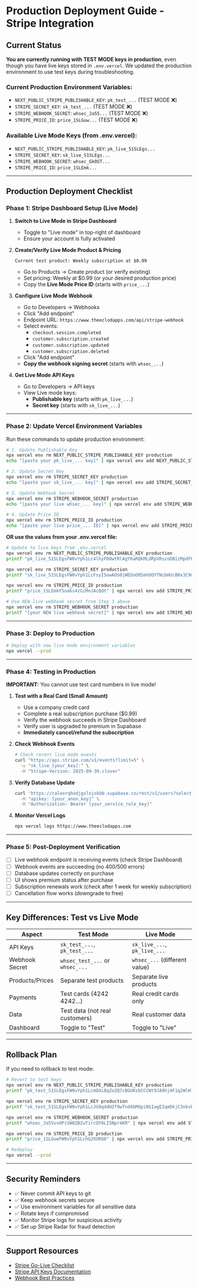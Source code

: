 # Production Deployment Guide - Stripe Integration

## Current Status

**You are currently running with TEST MODE keys in production**, even though you have live keys stored in `.env.vercel`. We updated the production environment to use test keys during troubleshooting.

### Current Production Environment Variables:
- `NEXT_PUBLIC_STRIPE_PUBLISHABLE_KEY`: `pk_test_...` (TEST MODE ❌)
- `STRIPE_SECRET_KEY`: `sk_test_...` (TEST MODE ❌)
- `STRIPE_WEBHOOK_SECRET`: `whsec_Ja55...` (TEST MODE ❌)
- `STRIPE_PRICE_ID`: `price_1SLGuw...` (TEST MODE ❌)

### Available Live Mode Keys (from .env.vercel):
- `NEXT_PUBLIC_STRIPE_PUBLISHABLE_KEY`: `pk_live_51SLEgs...`
- `STRIPE_SECRET_KEY`: `sk_live_51SLEgs...`
- `STRIPE_WEBHOOK_SECRET`: `whsec_GkOST...`
- `STRIPE_PRICE_ID`: `price_1SLEmk...`

---

## Production Deployment Checklist

### Phase 1: Stripe Dashboard Setup (Live Mode)

1. **Switch to Live Mode in Stripe Dashboard**
   - Toggle to "Live mode" in top-right of dashboard
   - Ensure your account is fully activated

2. **Create/Verify Live Mode Product & Pricing**
   ```
   Current test product: Weekly subscription at $0.99
   ```
   - Go to Products → Create product (or verify existing)
   - Set pricing: Weekly at $0.99 (or your desired production price)
   - Copy the **Live Mode Price ID** (starts with `price_...`)

3. **Configure Live Mode Webhook**
   - Go to Developers → Webhooks
   - Click "Add endpoint"
   - Endpoint URL: `https://www.theeclodapps.com/api/stripe-webhook`
   - Select events:
     - `checkout.session.completed`
     - `customer.subscription.created`
     - `customer.subscription.updated`
     - `customer.subscription.deleted`
   - Click "Add endpoint"
   - **Copy the webhook signing secret** (starts with `whsec_...`)

4. **Get Live Mode API Keys**
   - Go to Developers → API keys
   - View Live mode keys:
     - **Publishable key** (starts with `pk_live_...`)
     - **Secret key** (starts with `sk_live_...`)

---

### Phase 2: Update Vercel Environment Variables

Run these commands to update production environment:

```bash
# 1. Update Publishable Key
npx vercel env rm NEXT_PUBLIC_STRIPE_PUBLISHABLE_KEY production
echo "[paste your pk_live_... key]" | npx vercel env add NEXT_PUBLIC_STRIPE_PUBLISHABLE_KEY production

# 2. Update Secret Key
npx vercel env rm STRIPE_SECRET_KEY production
echo "[paste your sk_live_... key]" | npx vercel env add STRIPE_SECRET_KEY production

# 3. Update Webhook Secret
npx vercel env rm STRIPE_WEBHOOK_SECRET production
echo "[paste your live whsec_... key]" | npx vercel env add STRIPE_WEBHOOK_SECRET production

# 4. Update Price ID
npx vercel env rm STRIPE_PRICE_ID production
echo "[paste your live price_... ID]" | npx vercel env add STRIPE_PRICE_ID production
```

**OR use the values from your .env.vercel file:**

```bash
# Update to live keys from .env.vercel
npx vercel env rm NEXT_PUBLIC_STRIPE_PUBLISHABLE_KEY production
printf "pk_live_51SLEgsFW0vYph1Lc4lhyFDOwtRlAgY6aRQkMLdRpVRszoDBizMpdFEfuhgKFKbPXgnvj6s2E11YfaG5kSJhHOIFf007rh3a6fU" | npx vercel env add NEXT_PUBLIC_STRIPE_PUBLISHABLE_KEY production

npx vercel env rm STRIPE_SECRET_KEY production
printf "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" | npx vercel env add STRIPE_SECRET_KEY production

npx vercel env rm STRIPE_PRICE_ID production
printf "price_1SLEmkF5oa6s4zGiMnJAcQdt" | npx vercel env add STRIPE_PRICE_ID production

# Use NEW live webhook secret from Step 3 above
npx vercel env rm STRIPE_WEBHOOK_SECRET production
printf "[your NEW live webhook secret]" | npx vercel env add STRIPE_WEBHOOK_SECRET production
```

---

### Phase 3: Deploy to Production

```bash
# Deploy with new live mode environment variables
npx vercel --prod
```

---

### Phase 4: Testing in Production

**IMPORTANT:** You cannot use test card numbers in live mode!

1. **Test with a Real Card (Small Amount)**
   - Use a company credit card
   - Complete a real subscription purchase ($0.99)
   - Verify the webhook succeeds in Stripe Dashboard
   - Verify user is upgraded to premium in Supabase
   - **Immediately cancel/refund the subscription**

2. **Check Webhook Events**
   ```bash
   # Check recent live mode events
   curl "https://api.stripe.com/v1/events?limit=5" \
     -u "sk_live_[your_key]:" \
     -H "Stripe-Version: 2025-09-30.clover"
   ```

3. **Verify Database Update**
   ```bash
   curl 'https://calexrqhodjgxlojokbb.supabase.co/rest/v1/users?select=subscription_tier&username=eq.[test_email]' \
     -H "apikey: [your_anon_key]" \
     -H "Authorization: Bearer [your_service_role_key]"
   ```

4. **Monitor Vercel Logs**
   ```bash
   npx vercel logs https://www.theeclodapps.com
   ```

---

### Phase 5: Post-Deployment Verification

- [ ] Live webhook endpoint is receiving events (check Stripe Dashboard)
- [ ] Webhook events are succeeding (no 400/500 errors)
- [ ] Database updates correctly on purchase
- [ ] UI shows premium status after purchase
- [ ] Subscription renewals work (check after 1 week for weekly subscription)
- [ ] Cancellation flow works (downgrade to free)

---

## Key Differences: Test vs Live Mode

| Aspect | Test Mode | Live Mode |
|--------|-----------|-----------|
| API Keys | `sk_test_...`, `pk_test_...` | `sk_live_...`, `pk_live_...` |
| Webhook Secret | `whsec_test_...` or `whsec_...` | `whsec_...` (different value) |
| Products/Prices | Separate test products | Separate live products |
| Payments | Test cards (4242 4242...) | Real credit cards only |
| Data | Test data (not real customers) | Real customer data |
| Dashboard | Toggle to "Test" | Toggle to "Live" |

---

## Rollback Plan

If you need to rollback to test mode:

```bash
# Revert to test keys
npx vercel env rm NEXT_PUBLIC_STRIPE_PUBLISHABLE_KEY production
printf "pk_test_51SLEgsFW0vYph1LcmQ4i8qZoZQ7cBGUKsbCCCWt9JA9hj4F1q2WlH1o33G7IvbXayqIzBB1fg7NjmjajDOJm3hdd00cXyPt02X" | npx vercel env add NEXT_PUBLIC_STRIPE_PUBLISHABLE_KEY production

npx vercel env rm STRIPE_SECRET_KEY production
printf "sk_test_51SLEgsFW0vYph1LcJG9q4dH2f9wTnd4bMUpiNSIagEIqmDkjC3nkvBMJAaCMUVCJlc5AZ3KkUhqyZ4pDSnk07IVm00DX5P8GtE" | npx vercel env add STRIPE_SECRET_KEY production

npx vercel env rm STRIPE_WEBHOOK_SECRET production
printf "whsec_Ja55vvOPiSW8ZBZuTircQY8LI5Npr4KR" | npx vercel env add STRIPE_WEBHOOK_SECRET production

npx vercel env rm STRIPE_PRICE_ID production
printf "price_1SLGuwFW0vYph1LchG2XURQ6" | npx vercel env add STRIPE_PRICE_ID production

# Redeploy
npx vercel --prod
```

---

## Security Reminders

- ✅ Never commit API keys to git
- ✅ Keep webhook secrets secure
- ✅ Use environment variables for all sensitive data
- ✅ Rotate keys if compromised
- ✅ Monitor Stripe logs for suspicious activity
- ✅ Set up Stripe Radar for fraud detection

---

## Support Resources

- [Stripe Go-Live Checklist](https://docs.stripe.com/get-started/checklist/go-live)
- [Stripe API Keys Documentation](https://docs.stripe.com/keys)
- [Webhook Best Practices](https://docs.stripe.com/webhooks/best-practices)
